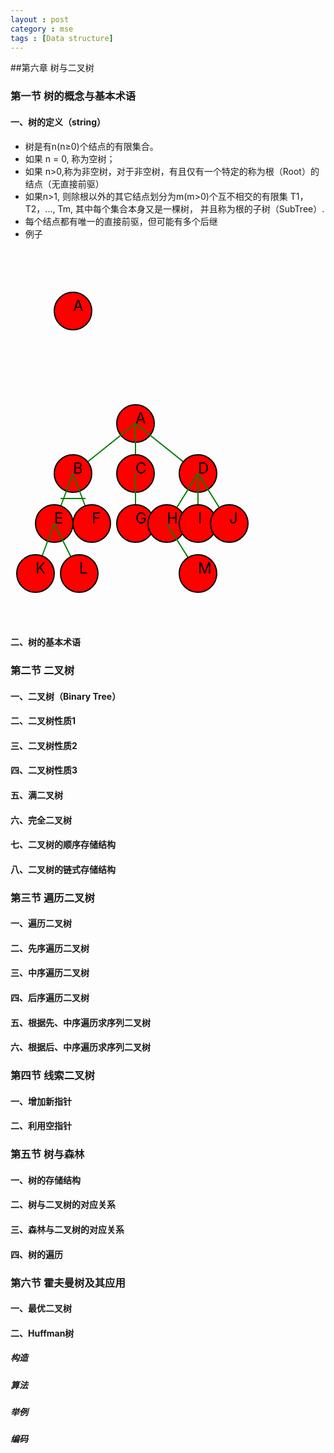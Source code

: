 ```yaml
---
layout : post
category : mse
tags : [Data structure]
--- 
```

##第六章 树与二叉树 

### **第一节 树的概念与基本术语**  

####  一、树的定义（string）  

*  树是有n(n≥0)个结点的有限集合。
*  如果 n = 0, 称为空树；
*  如果 n>0,称为非空树，对于非空树，有且仅有一个特定的称为根（Root）的结点（无直接前驱）
*  如果n>1, 则除根以外的其它结点划分为m(m>0)个互不相交的有限集 T1，T2，..., Tm, 其中每个集合本身又是一棵树， 并且称为根的子树（SubTree）.
*  每个结点都有唯一的直接前驱，但可能有多个后继
* 例子  

<svg width="200" height="200">
  <circle r="30" cy="100" cx="100" stroke-width="2" stroke="#000" fill="red"/>
  <text x="100" y="100" font-size="24" fill="#000">A</text>

  
</svg>  

<svg width="400" height="400">
  <circle r="30" cx="200" cy="80" stroke-width="2" stroke="#000" fill="red"/>
  <text font-size="24" x="200" y="80"  fill="#000">A</text>
  <line x1="80" y1="200" x2="120" y2="200" stroke-width = "2" stroke = "green" />
  
  <line x1="100" y1="160" x2="200" y2="80" stroke-width = "2" stroke = "green" />
  <circle r="30" cx="100" cy="160" stroke-width="2" stroke="#000" fill="red"/>
  <text font-size="24" x="100" y="160" fill="#000">B</text>
  <line x1="200" y1="160" x2="200" y2="80" stroke-width = "2" stroke = "green" />
  <circle r="30" cx="200"  cy="160" stroke-width="2" stroke="#000" fill="red"/>
  <text font-size="24" x="200" y="160" fill="#000">C</text>
  <line x1="300" y1="160" x2="200" y2="80" stroke-width = "2" stroke = "green" />
  <circle r="30" cx="300" cy="160" stroke-width="2" stroke="#000" fill="red"/>
  <text font-size="24" x="300" y="160" fill="#000">D</text>

  <line x1="70" y1="240" x2="100" y2="160" stroke-width = "2" stroke = "green" />
  <circle r="30" cx="70" cy="240" stroke-width="2" stroke="#000" fill="red"/>
  <text font-size="24" x="70" y="240" fill="#000">E</text>
  <line x1="130" y1="240" x2="100" y2="160" stroke-width = "2" stroke = "green" />
  <circle r="30" cx="130" cy="240" stroke-width="2" stroke="#000" fill="red"/>
  <text font-size="24" x="130" y="240" fill="#000">F</text>
  
  <line x1="200" y1="240" x2="200" y2="160" stroke-width = "2" stroke = "green" />
  <circle r="30" cx="200"  cy="240" stroke-width="2" stroke="#000" fill="red"/>
  <text font-size="24" x="200" y="240" fill="#000">G</text>
  
  <line x1="250" y1="240" x2="300" y2="160" stroke-width = "2" stroke = "green" />
  <circle r="30" cx="250" cy="240" stroke-width="2" stroke="#000" fill="red"/>
  <text font-size="24" x="250" y="240" fill="#000">H</text>
  <line x1="300" y1="240" x2="300" y2="160" stroke-width = "2" stroke = "green" />
  <circle r="30" cx="300" cy="240" stroke-width="2" stroke="#000" fill="red"/>
  <text font-size="24" x="300" y="240" fill="#000">I</text>
  <line x1="350" y1="240" x2="300" y2="160" stroke-width = "2" stroke = "green" />
  <circle r="30" cx="350" cy="240" stroke-width="2" stroke="#000" fill="red"/>
  <text font-size="24" x="350" y="240" fill="#000">J</text>
  
  <line x1="40" y1="320" x2="70" y2="240" stroke-width = "2" stroke = "green" />
  <circle r="30" cx="40" cy="320" stroke-width="2" stroke="#000" fill="red"/>
  <text font-size="24" x="40" y="320" fill="#000">K</text>
  <line x1="110" y1="320" x2="70" y2="240" stroke-width = "2" stroke = "green" />
  <circle r="30" cx="110" cy="320" stroke-width="2" stroke="#000" fill="red"/>
  <text font-size="24" x="110" y="320" fill="#000">L</text>
  
  <line x1="300" y1="320" x2="250" y2="240" stroke-width = "2" stroke = "green" />
  <circle r="30" cx="300" cy="320" stroke-width="2" stroke="#000" fill="red"/>
  <text font-size="24" x="300" y="320" fill="#000">M</text>
  
</svg>

####  二、树的基本术语  

### **第二节 二叉树**  

####  一、二叉树（Binary Tree）   

####  二、二叉树性质1    

####  三、二叉树性质2  

####  四、二叉树性质3  
        
####  五、满二叉树  

####  六、完全二叉树  

####  七、二叉树的顺序存储结构  

####  八、二叉树的链式存储结构  

### **第三节 遍历二叉树**  

####  一、遍历二叉树   

#### 二、先序遍历二叉树  

#### 三、中序遍历二叉树  

#### 四、后序遍历二叉树  

#### 五、根据先、中序遍历求序列二叉树

#### 六、根据后、中序遍历求序列二叉树  

### **第四节 线索二叉树**  

####  一、增加新指针  

####  二、利用空指针  

### **第五节 树与森林**  

####  一、树的存储结构  

####  二、树与二叉树的对应关系  

####  三、森林与二叉树的对应关系  

####  四、树的遍历    

### **第六节 霍夫曼树及其应用**  

####  一、最优二叉树  

####  二、Huffman树

##### 构造  

##### 算法  
  
##### 举例   
  
##### 编码     
 
  
